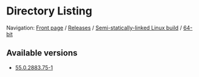 # Directory Listing

Navigation: [Front page](/) / [Releases](/releases/) / [Semi-statically-linked Linux build](/releases/linux_static) / [64-bit](/releases/linux_static/64bit)

## Available versions

* [55.0.2883.75-1](/releases/linux_static/64bit/55.0.2883.75-1)


